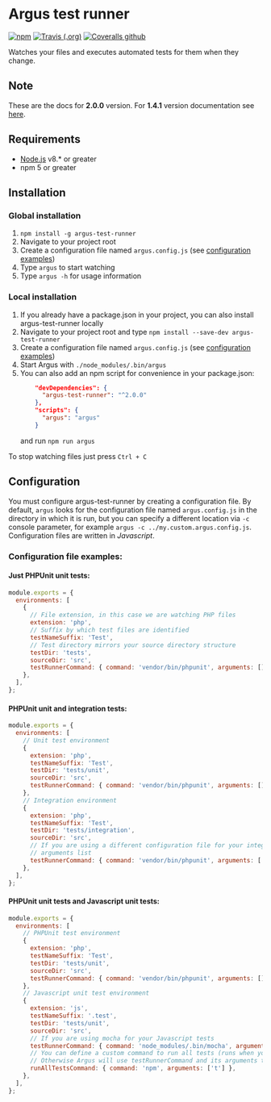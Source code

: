 Argus test runner
=================

[![npm](https://img.shields.io/npm/v/argus-test-runner.svg)](https://www.npmjs.com/package/argus-test-runner) 
[![Travis (.org)](https://img.shields.io/travis/ldgit/argus.svg)](https://travis-ci.org/ldgit/argus)
[![Coveralls github](https://img.shields.io/coveralls/github/ldgit/argus.svg)](https://coveralls.io/github/ldgit/argus)

Watches your files and executes automated tests for them when they change.

## Note
These are the docs for **2.0.0** version. For **1.4.1** version documentation see [here](../1.4.1/README.md).

## Requirements
* [Node.js](https://nodejs.org/en/) v8.* or greater
* npm 5 or greater

## Installation

### Global installation
1. ```npm install -g argus-test-runner```
15. Navigate to your project root 
20. Create a configuration file named `argus.config.js` (see [configuration examples](#configuration-file-examples))
30. Type ```argus``` to start watching
50. Type ```argus -h``` for usage information

### Local installation
1. If you already have a package.json in your project, you can also install argus-test-runner locally
20. Navigate to your project root and type ```npm install --save-dev argus-test-runner```
25. Create a configuration file named `argus.config.js` (see [configuration examples](#configuration-file-examples))
30. Start Argus with ```./node_modules/.bin/argus```
40. You can also add an npm script for convenience in your package.json:
    ```json
        "devDependencies": {
          "argus-test-runner": "^2.0.0"
        },
        "scripts": {
          "argus": "argus"
        }
    ```
    and run ```npm run argus```

To stop watching files just press ```Ctrl + C```

## Configuration

You must configure argus-test-runner by creating a configuration file. By default, ```argus``` looks for the configuration file named ```argus.config.js``` in the directory in which it is run, but you can specify a different location via ```-c``` console parameter, for example ```argus -c ../my.custom.argus.config.js```.
Configuration files are written in *Javascript*.

### Configuration file examples:

#### Just PHPUnit unit tests:
```javascript
module.exports = {
  environments: [
    {
      // File extension, in this case we are watching PHP files
      extension: 'php',
      // Suffix by which test files are identified
      testNameSuffix: 'Test',
      // Test directory mirrors your source directory structure
      testDir: 'tests',
      sourceDir: 'src',
      testRunnerCommand: { command: 'vendor/bin/phpunit', arguments: [] },
    },
  ],
};
```

#### PHPUnit unit and integration tests:
```javascript
module.exports = {
  environments: [
    // Unit test environment
    {
      extension: 'php',
      testNameSuffix: 'Test',
      testDir: 'tests/unit',
      sourceDir: 'src',
      testRunnerCommand: { command: 'vendor/bin/phpunit', arguments: [] },
    },
    // Integration environment
    {
      extension: 'php',
      testNameSuffix: 'Test',
      testDir: 'tests/integration',
      sourceDir: 'src',
      // If you are using a different configuration file for your integration tests, you can specify it in the
      // arguments list
      testRunnerCommand: { command: 'vendor/bin/phpunit', arguments: ['-c', 'phpunit-integration.xml'] },
    },
  ],
};
```

#### PHPUnit unit tests and Javascript unit tests:
```javascript
module.exports = {
  environments: [
    // PHPUnit test environment
    {
      extension: 'php',
      testNameSuffix: 'Test',
      testDir: 'tests/unit',
      sourceDir: 'src',
      testRunnerCommand: { command: 'vendor/bin/phpunit', arguments: [] },
    },
    // Javascript unit test environment
    {
      extension: 'js',
      testNameSuffix: '.test',
      testDir: 'tests/unit',
      sourceDir: 'src',
      // If you are using mocha for your Javascript tests
      testRunnerCommand: { command: 'node_modules/.bin/mocha', arguments: [] },
      // You can define a custom command to run all tests (runs when you press "a" when Argus is running).
      // Otherwise Argus will use testRunnerCommand and its arguments to run all tests.
      runAllTestsCommand: { command: 'npm', arguments: ['t'] },
    },
  ],
};
```

